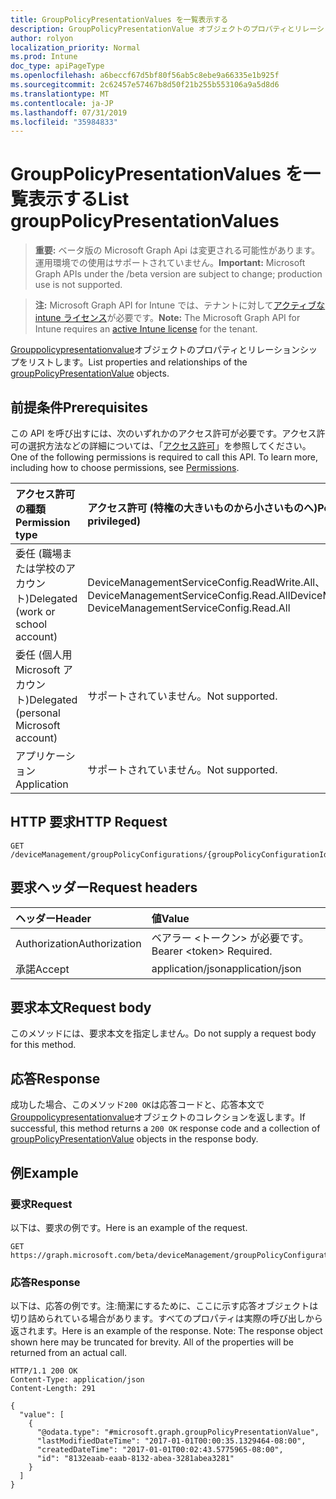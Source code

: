 ```yaml
---
title: GroupPolicyPresentationValues を一覧表示する
description: GroupPolicyPresentationValue オブジェクトのプロパティとリレーションシップをリストします。
author: rolyon
localization_priority: Normal
ms.prod: Intune
doc_type: apiPageType
ms.openlocfilehash: a6beccf67d5bf80f56ab5c8ebe9a66335e1b925f
ms.sourcegitcommit: 2c62457e57467b8d50f21b255b553106a9a5d8d6
ms.translationtype: MT
ms.contentlocale: ja-JP
ms.lasthandoff: 07/31/2019
ms.locfileid: "35984833"
---
```

# <a name="list-grouppolicypresentationvalues"></a><span data-ttu-id="4339b-103">GroupPolicyPresentationValues を一覧表示する</span><span class="sxs-lookup"><span data-stu-id="4339b-103">List groupPolicyPresentationValues</span></span>

> <span data-ttu-id="4339b-104">**重要:** ベータ版の Microsoft Graph Api は変更される可能性があります。運用環境での使用はサポートされていません。</span><span class="sxs-lookup"><span data-stu-id="4339b-104">**Important:** Microsoft Graph APIs under the /beta version are subject to change; production use is not supported.</span></span>

> <span data-ttu-id="4339b-105">**注:** Microsoft Graph API for Intune では、テナントに対して[アクティブな intune ライセンス](https://go.microsoft.com/fwlink/?linkid=839381)が必要です。</span><span class="sxs-lookup"><span data-stu-id="4339b-105">**Note:** The Microsoft Graph API for Intune requires an [active Intune license](https://go.microsoft.com/fwlink/?linkid=839381) for the tenant.</span></span>

<span data-ttu-id="4339b-106">[Grouppolicypresentationvalue](../resources/intune-grouppolicy-grouppolicypresentationvalue.md)オブジェクトのプロパティとリレーションシップをリストします。</span><span class="sxs-lookup"><span data-stu-id="4339b-106">List properties and relationships of the [groupPolicyPresentationValue](../resources/intune-grouppolicy-grouppolicypresentationvalue.md) objects.</span></span>

## <a name="prerequisites"></a><span data-ttu-id="4339b-107">前提条件</span><span class="sxs-lookup"><span data-stu-id="4339b-107">Prerequisites</span></span>
<span data-ttu-id="4339b-p101">この API を呼び出すには、次のいずれかのアクセス許可が必要です。アクセス許可の選択方法などの詳細については、「[アクセス許可](/graph/permissions-reference)」を参照してください。</span><span class="sxs-lookup"><span data-stu-id="4339b-p101">One of the following permissions is required to call this API. To learn more, including how to choose permissions, see [Permissions](/graph/permissions-reference).</span></span>

|<span data-ttu-id="4339b-110">アクセス許可の種類</span><span class="sxs-lookup"><span data-stu-id="4339b-110">Permission type</span></span>|<span data-ttu-id="4339b-111">アクセス許可 (特権の大きいものから小さいものへ)</span><span class="sxs-lookup"><span data-stu-id="4339b-111">Permissions (from most to least privileged)</span></span>|
|:---|:---|
|<span data-ttu-id="4339b-112">委任 (職場または学校のアカウント)</span><span class="sxs-lookup"><span data-stu-id="4339b-112">Delegated (work or school account)</span></span>|<span data-ttu-id="4339b-113">DeviceManagementServiceConfig.ReadWrite.All、DeviceManagementServiceConfig.Read.All</span><span class="sxs-lookup"><span data-stu-id="4339b-113">DeviceManagementServiceConfig.ReadWrite.All, DeviceManagementServiceConfig.Read.All</span></span>|
|<span data-ttu-id="4339b-114">委任 (個人用 Microsoft アカウント)</span><span class="sxs-lookup"><span data-stu-id="4339b-114">Delegated (personal Microsoft account)</span></span>|<span data-ttu-id="4339b-115">サポートされていません。</span><span class="sxs-lookup"><span data-stu-id="4339b-115">Not supported.</span></span>|
|<span data-ttu-id="4339b-116">アプリケーション</span><span class="sxs-lookup"><span data-stu-id="4339b-116">Application</span></span>|<span data-ttu-id="4339b-117">サポートされていません。</span><span class="sxs-lookup"><span data-stu-id="4339b-117">Not supported.</span></span>|

## <a name="http-request"></a><span data-ttu-id="4339b-118">HTTP 要求</span><span class="sxs-lookup"><span data-stu-id="4339b-118">HTTP Request</span></span>
<!-- {
  "blockType": "ignored"
}
-->
``` http
GET /deviceManagement/groupPolicyConfigurations/{groupPolicyConfigurationId}/definitionValues/{groupPolicyDefinitionValueId}/presentationValues
```

## <a name="request-headers"></a><span data-ttu-id="4339b-119">要求ヘッダー</span><span class="sxs-lookup"><span data-stu-id="4339b-119">Request headers</span></span>
|<span data-ttu-id="4339b-120">ヘッダー</span><span class="sxs-lookup"><span data-stu-id="4339b-120">Header</span></span>|<span data-ttu-id="4339b-121">値</span><span class="sxs-lookup"><span data-stu-id="4339b-121">Value</span></span>|
|:---|:---|
|<span data-ttu-id="4339b-122">Authorization</span><span class="sxs-lookup"><span data-stu-id="4339b-122">Authorization</span></span>|<span data-ttu-id="4339b-123">ベアラー &lt;トークン&gt; が必要です。</span><span class="sxs-lookup"><span data-stu-id="4339b-123">Bearer &lt;token&gt; Required.</span></span>|
|<span data-ttu-id="4339b-124">承諾</span><span class="sxs-lookup"><span data-stu-id="4339b-124">Accept</span></span>|<span data-ttu-id="4339b-125">application/json</span><span class="sxs-lookup"><span data-stu-id="4339b-125">application/json</span></span>|

## <a name="request-body"></a><span data-ttu-id="4339b-126">要求本文</span><span class="sxs-lookup"><span data-stu-id="4339b-126">Request body</span></span>
<span data-ttu-id="4339b-127">このメソッドには、要求本文を指定しません。</span><span class="sxs-lookup"><span data-stu-id="4339b-127">Do not supply a request body for this method.</span></span>

## <a name="response"></a><span data-ttu-id="4339b-128">応答</span><span class="sxs-lookup"><span data-stu-id="4339b-128">Response</span></span>
<span data-ttu-id="4339b-129">成功した場合、このメソッド`200 OK`は応答コードと、応答本文で[Grouppolicypresentationvalue](../resources/intune-grouppolicy-grouppolicypresentationvalue.md)オブジェクトのコレクションを返します。</span><span class="sxs-lookup"><span data-stu-id="4339b-129">If successful, this method returns a `200 OK` response code and a collection of [groupPolicyPresentationValue](../resources/intune-grouppolicy-grouppolicypresentationvalue.md) objects in the response body.</span></span>

## <a name="example"></a><span data-ttu-id="4339b-130">例</span><span class="sxs-lookup"><span data-stu-id="4339b-130">Example</span></span>

### <a name="request"></a><span data-ttu-id="4339b-131">要求</span><span class="sxs-lookup"><span data-stu-id="4339b-131">Request</span></span>
<span data-ttu-id="4339b-132">以下は、要求の例です。</span><span class="sxs-lookup"><span data-stu-id="4339b-132">Here is an example of the request.</span></span>
``` http
GET https://graph.microsoft.com/beta/deviceManagement/groupPolicyConfigurations/{groupPolicyConfigurationId}/definitionValues/{groupPolicyDefinitionValueId}/presentationValues
```

### <a name="response"></a><span data-ttu-id="4339b-133">応答</span><span class="sxs-lookup"><span data-stu-id="4339b-133">Response</span></span>
<span data-ttu-id="4339b-p102">以下は、応答の例です。注:簡潔にするために、ここに示す応答オブジェクトは切り詰められている場合があります。すべてのプロパティは実際の呼び出しから返されます。</span><span class="sxs-lookup"><span data-stu-id="4339b-p102">Here is an example of the response. Note: The response object shown here may be truncated for brevity. All of the properties will be returned from an actual call.</span></span>
``` http
HTTP/1.1 200 OK
Content-Type: application/json
Content-Length: 291

{
  "value": [
    {
      "@odata.type": "#microsoft.graph.groupPolicyPresentationValue",
      "lastModifiedDateTime": "2017-01-01T00:00:35.1329464-08:00",
      "createdDateTime": "2017-01-01T00:02:43.5775965-08:00",
      "id": "8132eaab-eaab-8132-abea-3281abea3281"
    }
  ]
}
```





